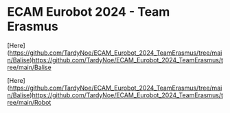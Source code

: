 # ECAM Eurobot 2024 - Team Erasmus

[Here] (https://github.com/TardyNoe/ECAM_Eurobot_2024_TeamErasmus/tree/main/Balise)https://github.com/TardyNoe/ECAM_Eurobot_2024_TeamErasmus/tree/main/Balise

[Here] (https://github.com/TardyNoe/ECAM_Eurobot_2024_TeamErasmus/tree/main/Balise)https://github.com/TardyNoe/ECAM_Eurobot_2024_TeamErasmus/tree/main/Robot
